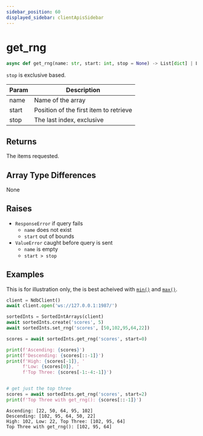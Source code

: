 ```yaml
---
sidebar_position: 60
displayed_sidebar: clientApisSidebar
---
```


# get_rng

```py 
async def get_rng(name: str, start: int, stop = None) -> List[dict] | List[str] | List[int]
```

`stop` is exclusive based.

|Param|Description|
|---|---|
|name|Name of the array|
|start|Position of the first item to retrieve|
|stop|The last index, exclusive|


## Returns
The items requested.


## Array Type Differences
None


## Raises
- `ResponseError` if query fails
    - `name` does not exist
    - `start` out of bounds
- `ValueError` caught before query is sent
    - `name` is empty
    - `start > stop`


## Examples

This is for illustration only, the is best acheived with [`min()`](./min) and [`max()`](./max).

```py
client = NdbClient()
await client.open('ws://127.0.0.1:1987/')

sortedInts = SortedIntArrays(client)
await sortedInts.create('scores', 5)
await sortedInts.set_rng('scores', [50,102,95,64,22])

scores = await sortedInts.get_rng('scores', start=0)

print(f'Ascending: {scores}')
print(f'Descending: {scores[::-1]}')
print(f'High: {scores[-1]}, '
      f'Low: {scores[0]}, '
      f'Top Three: {scores[-1:-4:-1]}')


# get just the top three
scores = await sortedInts.get_rng('scores', start=2)
print(f'Top Three with get_rng(): {scores[::-1]}')
```

```
Ascending: [22, 50, 64, 95, 102]
Descending: [102, 95, 64, 50, 22]
High: 102, Low: 22, Top Three: [102, 95, 64]
Top Three with get_rng(): [102, 95, 64]
```
